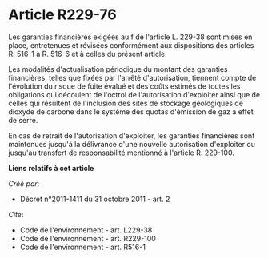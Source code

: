 # Article R229-76

Les garanties financières exigées au f de l'article L. 229-38 sont mises en place, entretenues et révisées conformément aux
dispositions des articles R. 516-1 à R. 516-6 et à celles du présent article.

Les modalités d'actualisation périodique du montant des garanties financières, telles que fixées par l'arrêté d'autorisation,
tiennent compte de l'évolution du risque de fuite évalué et des coûts estimés de toutes les obligations qui découlent de
l'octroi de l'autorisation d'exploiter ainsi que de celles qui résultent de l'inclusion des sites de stockage géologiques de
dioxyde de carbone dans le système des quotas d'émission de gaz à effet de serre.

En cas de retrait de l'autorisation d'exploiter, les garanties financières sont maintenues jusqu'à la délivrance d'une
nouvelle autorisation d'exploiter ou jusqu'au transfert de responsabilité mentionné à l'article R. 229-100.

**Liens relatifs à cet article**

_Créé par_:

  - Décret n°2011-1411 du 31 octobre 2011 - art. 2

_Cite_:

  - Code de l'environnement - art. L229-38
  - Code de l'environnement - art. R229-100
  - Code de l'environnement - art. R516-1
